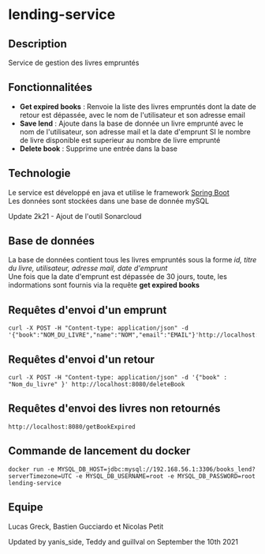 # lending-service

## Description

Service de gestion des livres empruntés
  
## Fonctionnalitées  

* **Get expired books** : Renvoie la liste des livres empruntés dont la date de retour est dépassée, avec le nom de l'utilisateur et son adresse email
* **Save lend** : Ajoute dans la base de donnée un livre emprunté avec le nom de l'utilisateur, son adresse mail et la date d'emprunt SI le nombre de livre disponible est superieur au nombre de livre emprunté
* **Delete book** : Supprime une entrée dans la base

## Technologie

Le service est développé en java et utilise le framework [Spring Boot](https://spring.io/projects/spring-boot)  
Les données sont stockées dans une base de donnée mySQL

Update 2k21 - Ajout de l'outil Sonarcloud 

## Base de données

La base de données contient tous les livres empruntés sous la forme *id, titre du livre, utilisateur, adresse mail, date d'emprunt*  
Une fois que la date d'emprunt est dépassée de 30 jours, toute, les indormations sont fournis via la requête **get expired books**

## Requêtes d'envoi d'un emprunt
    curl -X POST -H "Content-type: application/json" -d '{"book":"NOM_DU_LIVRE","name":"NOM","email":"EMAIL"}'http://localhost:8080/saveLend

## Requêtes d'envoi d'un retour
    curl -X POST -H "Content-type: application/json" -d '{"book" : "Nom_du_livre" }' http://localhost:8080/deleteBook

## Requêtes d'envoi des livres non retournés
    http://localhost:8080/getBookExpired

## Commande de lancement du docker
	docker run -e MYSQL_DB_HOST=jdbc:mysql://192.168.56.1:3306/books_lend?serverTimezone=UTC -e MYSQL_DB_USERNAME=root -e MYSQL_DB_PASSWORD=root lending-service

## Equipe

Lucas Greck, Bastien Gucciardo et Nicolas Petit

Updated by yanis_side, Teddy and guillval on September the 10th 2021
